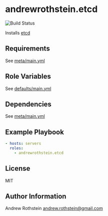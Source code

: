 andrewrothstein.etcd
====================
![Build Status](https://github.com/andrewrothstein/ansible-etcd/actions/workflows/build.yml/badge.svg)


Installs [etcd](https://github.com/coreos/etcd)

Requirements
------------

See [meta/main.yml](meta/main.yml)

Role Variables
--------------

See [defaults/main.yml](defaults/main.yml)

Dependencies
------------

See [meta/main.yml](meta/main.yml)

Example Playbook
----------------

```yml
- hosts: servers
  roles:
	- andrewrothstein.etcd
```

License
-------

MIT

Author Information
------------------

Andrew Rothstein <andrew.rothstein@gmail.com>

